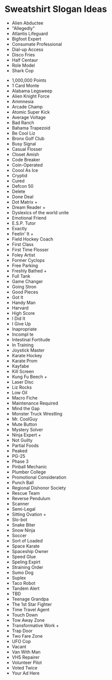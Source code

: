 # Sweatshirt Slogan Ideas

- Alien Abductee
- "Allegedly"
- Atlantis Lifeguard
- Bigfoot Expert
- Consumate Professional
- Dial-up Access
- Disco Fries
- Half Centaur
- Role Model
- Shark Cop

* 1,000,000 Points
* 1 Card Monte
* Alabama Legsweep
* Alien Knight Force
* Ammnesia
* Arcade Champ
* Atomic Super Kick
* Average Voltage
* Bad Ranch
* Bahama Trapezoid
* Be Cool Liz
* Bronx Golf Club
* Busy Signal
* Casual Flosser
* Closet Amish
* Code Breaker
* Coin-Operated
* Coool As Ice
* Cryptid
* Cured
* Defcon 50
* Delete
* Done Deal
* Dot Matrix +
* Dream Reader +
* Dyslexics of the world unite
* Emotional Friend
* E.S.P. Tutor
* Exactly
* Feelin' It +
* Field Hockey Coach
* First Class
* First Time Flosser
* Foley Artist
* Former Cyclops
* Free Parking
* Freshly Bathed +
* Full Tank
* Game Changer
* Going Stron
* Good Pieces
* Got It
* Handy Man
* Harvard
* High Score
* I Did It
* I Give Up
* Inapropriate
* Incompl te
* Intestinal Fortitude
* In Training
* Joystick Master
* Karate Hockey
* Karate Prom
* Kayfabe
* Kill Screen
* Kung Fu Beech +
* Laser Disc
* Liz Rocks
* Low Oil
* Macro Fiche
* Maintenance Required
* Mind the Gap
* Monster Truck Wrestling
* Mr. CoolGuy
* Mute Button
* Mystery Solver
* Ninja Expert +
* Not Guilty
* Partial Foods
* Peaked
* PG-25
* Phase 3
* Pinball Mechanic
* Plumber College
* Promotional Consideration
* Punch Ball
* Regional Dishonor Society
* Rescue Team
* Reverse Pendulum
* Scanner
* Semi-Legal
* Sitting Ovation +
* Slo-bot
* Snake Biter
* Snow Ninja
* Soccer
* Sort of Loaded
* Space Karate
* Spaceship Owner
* Speed Glue
* Speling Expirt
* Straining Order
* Sumo Dog
* Suplex
* Taco Robot
* Tandem Alert
* TBD
* Teenage Grandpa
* The 1st Star Fighter
* Time Travel Agent
* Touch Down
* Tow Away Zone
* Transformative Work +
* Trap Door
* Two Fare Zone
* UFO Cop
* Vacant
* Van With Man
* VHS Repairer
* Volunteer Pilot
* Voted Twice
* Your Ad Here
